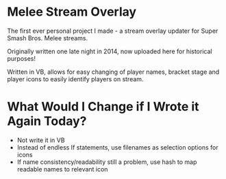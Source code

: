 # Melee Stream Overlay
The first ever personal project I made - a stream overlay updater for Super Smash Bros. Melee streams.

Originally written one late night in 2014, now uploaded here for historical purposes!

Written in VB, allows for easy changing of player names, bracket stage and player icons to easily identify players on stream.

# What Would I Change if I Wrote it Again Today?

- Not write it in VB
- Instead of endless If statements, use filenames as selection options for icons
- If name consistency/readability still a problem, use hash to map readable names to relevant icon 
